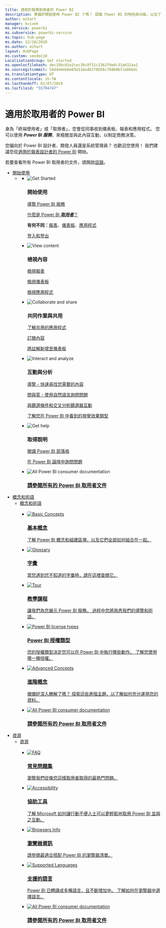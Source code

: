 ```yaml
---
title: 適用於報表取用者的 Power BI
description: 準備好開始使用 Power BI 了嗎？ 認識 Power BI 的特色與功能，以及了解 Power BI 取用者或使用者如何妥善運用它們。
author: mihart
manager: kvivek
ms.service: powerbi
ms.subservice: powerbi-service
ms.topic: hub-page
ms.date: 12/10/2018
ms.author: mihart
layout: HubPage
ms.custom: seodec18
LocalizationGroup: Get started
ms.openlocfilehash: dec19bc01e2cec30c8f31c1362f0e6c31e632aa1
ms.sourcegitcommit: 54d44deb6e03e518ad6378656c769b06f2a0b6dc
ms.translationtype: HT
ms.contentlocale: zh-TW
ms.lasthandoff: 02/07/2019
ms.locfileid: "55794747"
---
```

<div id="main" class="v2">
      <div class="container">
            <h1 class="">適用於取用者的 Power BI</h1>
            <p>身為「終端使用者」<b></b>或「取用者」<b></b>，您會從同事收到儀表板、報表和應用程式。 您可以使用 <b><i>Power BI 服務</i></b>，來檢閱並與此內容互動，以制定商務決策。</p>
            <p>您偏向於 Power BI 設計者、開發人員還是系統管理員？ 也歡迎您使用！ 我們建議您從<a href="../power-bi-creator-landing.md">適用於報表設計者的 Power BI</a> 開始。</p>
            <p>若要查看所有 Power BI 取用者的文件，請開啟<a href="end-user-consumer.md">目錄</a>。</p>
            <ul class="pivots">
            <li>
                <a href="#get-started" data-linktype="self-bookmark">開始使用</a>
                <ul id="get-started" class="cardsF">
                    <li>
                        <a data-default="true" href="#getstarted" data-linktype="self-bookmark"></a>
                        <ul id="getstarted" class="cardsF">
                            <li>
                                <div class="cardSize">
                                    <div class="cardPadding">
                                        <div class="card">
                                            <div class="cardImageOuter">
                                                <div class="cardImage">
                                                    <img alt="Get Started" src="media/end-user-consumer/get-started.svg" data-linktype="relative-path">
                                                </div>
                                            </div>
                                            <div class="cardText">
                                                <h3>開始使用</h3>
                                                <p><a href="/power-bi/service-get-started" data-linktype="absolute-path">導覽 Power BI 服務</a></p>
                                                <p><a href="/power-bi/consumer/end-user-consumer" data-linktype="absolute-path">什麼是 Power BI <b><i>取用者</i></b>？</a></p>
                                                <p><b>有何不同：</b><a href="/power-bi/consumer/end-user-reports" data-linktype="absolute-path">報表</a>、<a href="/power-bi/consumer/end-user-dashboards" data-linktype="absolute-path">儀表板</a>、<a href="/power-bi/consumer/end-user-apps" data-linktype="absolute-path">應用程式</a></p>
                                                <p><a href="/power-bi/consumer/end-user-sign-in" data-linktype="absolute-path">登入和登出</a></p>
                                            </div>
                                        </div>
                                    </div>
                                </div>
                            </li>
                            <li>
                                <div class="cardSize">
                                    <div class="cardPadding">
                                        <div class="card">
                                            <div class="cardImageOuter">
                                                <div class="cardImage">
                                                    <img alt="View content" src="media/end-user-consumer/view-content.svg" data-linktype="relative-path">
                                                </div>
                                            </div>
                                            <div class="cardText">
                                                <h3>檢視內容</h3>
                                                <p><a href="/power-bi/consumer/end-user-report-open" data-linktype="absolute-path">檢視報表</a></p>
                                                <p><a href="/power-bi/consumer/end-user-dashboard-open" data-linktype="absolute-path">檢視儀表板</a></p>
                                                <p><a href="/power-bi/consumer/end-user-app-view" data-linktype="absolute-path">檢視應用程式</a></p>
                                                <!-- <p><a href="" data-linktype="absolute-path">Is my content up-to-date?</a></p> -->
                                            </div>
                                        </div>
                                    </div>
                                </div>
                            </li>
                            <li>
                                <div class="cardSize">
                                    <div class="cardPadding">
                                        <div class="card">
                                            <div class="cardImageOuter">
                                                <div class="cardImage">
                                                    <img alt="Collaborate and share" src="media/end-user-consumer/collaborate-share.svg" data-linktype="relative-path">
                                                </div>
                                            </div>
                                            <div class="cardText">
                                                <h3>共同作業與共用</h3>
                                                <p><a href="/power-bi/consumer/end-user-apps" data-linktype="absolute-path">了解共用的應用程式</a></p>
                                                <p><a href="/power-bi/consumer/end-user-subscribe" data-linktype="absolute-path">訂閱內容</a></p>
                                                <p><a href="/power-bi/consumer/end-user-comment" data-linktype="absolute-path">將註解新增至儀表板</a></p>
                                            </div>
                                        </div>
                                    </div>
                                </div>
                            </li>
                            <li>
                                <div class="cardSize">
                                    <div class="cardPadding">
                                        <div class="card">
                                            <div class="cardImageOuter">
                                                <div class="cardImage">
                                                    <img alt="Interact and analyze" src="media/end-user-consumer/interact-analyze.svg" data-linktype="relative-path">
                                                </div>
                                            </div>
                                            <div class="cardText">
                                                <h3>互動與分析</h3>
                                                <p><a href="/power-bi/consumer/end-user-experience" data-linktype="absolute-path">導覽 - 快速尋找您需要的內容</a></p>
                                                <p><a href="/power-bi/consumer/end-user-q-and-a" data-linktype="absolute-path">問與答 - 使用自然語言詢問問題</a></p>
                                                <p><a href="/power-bi/consumer/end-user-report-filter" data-linktype="absolute-path">與篩選條件和交叉分析篩選器互動</a></p>
                                                <p><a href="/power-bi/consumer/end-user-visual-type" data-linktype="absolute-path">了解您在 Power BI 中看到的視覺效果類型</a></p>
                                            </div>
                                        </div>
                                    </div>
                                </div>
                            </li>
                            <li>
                                <div class="cardSize">
                                    <div class="cardPadding">
                                        <div class="card">
                                            <div class="cardImageOuter">
                                                <div class="cardImage">
                                                    <img alt="Get help" src="media/end-user-consumer/get-help.svg" data-linktype="relative-path">
                                                </div>
                                            </div>
                                            <div class="cardText">
                                                <h3>取得說明</h3>
                                            <!--    <p><a href="/power-bi/guided-learning/index" data-linktype="absolute-path">Microsoft LEARN self-paced training</a></p>
                                               --> <p><a href="https://powerbi.microsoft.com/blog/" data-linktype="absolute-path">閱讀 Power BI 部落格</a></p>
                                                <p><a href="http://community.powerbi.com/" data-linktype="absolute-path">在 Power BI 論壇中詢問問題</a></p>
                                            </div>
                                        </div>
                                    </div>
                                </div>
                            </li>
                            <li>
                                <div class="cardSize">
                                    <div class="cardPadding">
                                        <div class="card">
                                            <div class="cardImageOuter">
                                                <div class="cardImage">
                                                    <img alt="All Power BI consumer documentation" src="media/end-user-consumer/interact-analyze.svg" data-linktype="relative-path">
                                                </div>
                                            </div>
                                            <div class="cardText">
                                                <a href="end-user-consumer.md" data-linktype="absolute-path">
                                                <h3>請參閱所有的 Power BI 取用者文件</h3></a>
                                            </div>
                                        </div>
                                    </div>
                                </div>
                            </li>
                        </ul>
                    </li>
                </ul>
            </li>
            <li>
                <a href="#concepts-terminology" data-linktype="self-bookmark">概念和術語</a>
                <ul id="concepts-terminology">
                    <li>
                        <a href="#conceptsterminology" data-linktype="self-bookmark">概念和術語</a>
                        <ul id="conceptsterminology" class="cardsC">
                            <br>
                            <li>
                                <a href="/power-bi/consumer/End-user-basic-concepts" data-linktype="absolute-path">
                                    <div class="cardSize">
                                        <div class="cardPadding">
                                            <div class="card">
                                                <div class="cardImageOuter">
                                                    <div class="cardImage bgdAccent1">
                                                        <img src="media/end-user-consumer/basic-concepts.svg" alt="Basic Concepts" data-linktype="relative-path">
                                                    </div>
                                                </div>
                                                <div class="cardText">
                                                    <h3>基本概念</h3>
                                                    <p>了解 Power BI 概念和組建區塊，以及它們全部如何組合在一起。</p>
                                                </div>
                                            </div>
                                        </div>
                                    </div>
                                </a>
                            </li>
                            <li>
                                <a href="/power-bi/consumer/End-user-glossary" data-linktype="absolute-path">
                                    <div class="cardSize">
                                        <div class="cardPadding">
                                            <div class="card">
                                                <div class="cardImageOuter">
                                                    <div class="cardImage bgdAccent1">
                                                        <img src="media/end-user-consumer/glossary.svg" alt="Glossary" data-linktype="relative-path">
                                                    </div>
                                                </div>
                                                <div class="cardText">
                                                    <h3>字彙</h3>
                                                    <p>當您遇到您不知道的字彙時，請在這裡查閱它。</p>
                                                </div>
                                            </div>
                                        </div>
                                    </div>
                                </a>
                            </li>
                            <li>
                                <a href="/power-bi/consumer/end-user-experience" data-linktype="absolute-path">
                                    <div class="cardSize">
                                        <div class="cardPadding">
                                            <div class="card">
                                                <div class="cardImageOuter">
                                                    <div class="cardImage bgdAccent1">
                                                        <img src="media/end-user-consumer/tour.svg" alt="Tour" data-linktype="relative-path">
                                                    </div>
                                                </div>
                                                <div class="cardText">
                                                    <h3>教學課程</h3>
                                                    <p>讓我們為您展示 Power BI 服務。 過程中您將熟悉我們的導覽和術語。</p>
                                                </div>
                                            </div>
                                        </div>
                                    </div>
                                </a>
                            </li>
                            <li>
                                <a href="/power-bi/service-admin-licensing-organization" data-linktype="absolute-path">
                                    <div class="cardSize">
                                        <div class="cardPadding">
                                            <div class="card">
                                                <div class="cardImageOuter">
                                                    <div class="cardImage bgdAccent1">
                                                        <img src="media/end-user-consumer/power-bi-license-types.svg" alt="Power BI license types" data-linktype="relative-path">
                                                    </div>
                                                </div>
                                                <div class="cardText">
                                                    <h3>Power BI 授權類型</h3>
                                                    <p>您的授權類型決定您可以在 Power BI 中執行哪些動作。 了解您使用哪一種授權。</p>
                                                </div>
                                            </div>
                                        </div>
                                    </div>
                                </a>
                            </li>
                            <li>
                                <a href="/power-bi/service-admin-licensing-organization" data-linktype="absolute-path">
                                    <div class="cardSize">
                                        <div class="cardPadding">
                                            <div class="card">
                                                <div class="cardImageOuter">
                                                    <div class="cardImage bgdAccent1">
                                                        <img src="media/end-user-consumer/advanced-concepts.svg" alt="Advanced Concepts" data-linktype="relative-path">
                                                    </div>
                                                </div>
                                                <div class="cardText">
                                                    <h3>進階概念</h3>
                                                    <p>備備好深入瞭解了嗎？ 探索這些進階主題，以了解如何充分運用您的資料。 </p>
                                                </div>
                                            </div>
                                        </div>
                                    </div>
                                </a>
                            </li>
                            <li>
                                <a href="end-user-consumer.md" data-linktype="absolute-path">
                                    <div class="cardSize">
                                        <div class="cardPadding">
                                            <div class="card">
                                                <div class="cardImageOuter">
                                                    <div class="cardImage bgdAccent1">
                                                        <img src="" alt="All Power BI consumer documentation" data-linktype="relative-path">
                                                    </div>
                                                </div>
                                                <div class="cardText">
                                                    <h3>請參閱所有的 Power BI 取用者文件</h3>
                                                </div>
                                            </div>
                                        </div>
                                    </div>
                                </a>
                            </li>
                        </ul>
                    </li>
                </ul>
            </li>
            <li>
                <a href="#resources" data-linktype="self-bookmark">資源</a>
                <ul id="resources">
                    <li>
                        <a href="#resources" data-linktype="self-bookmark">資源</a>
                        <ul id="resources" class="cardsC">
                            <br>
                            <li>
                                <a href="/power-bi/consumer/end-user-faq" data-linktype="absolute-path">
                                    <div class="cardSize">
                                        <div class="cardPadding">
                                            <div class="card">
                                                <div class="cardImageOuter">
                                                    <div class="cardImage bgdAccent1">
                                                        <img src="media/end-user-consumer/faq.svg" alt="FAQ" data-linktype="relative-path">
                                                    </div>
                                                </div>
                                                <div class="cardText">
                                                    <h3>常見問題集</h3>
                                                    <p>瀏覽我們從像您這樣取用者取得的最熱門問題。</p>
                                                </div>
                                            </div>
                                        </div>
                                    </div>
                                </a>
                            </li>
                            <li>
                                <a href="/power-bi/desktop-accessibility" data-linktype="absolute-path">
                                    <div class="cardSize">
                                        <div class="cardPadding">
                                            <div class="card">
                                                <div class="cardImageOuter">
                                                    <div class="cardImage bgdAccent1">
                                                        <img src="media/end-user-consumer/accessibility.svg" alt="Accessibility" data-linktype="relative-path">
                                                    </div>
                                                </div>
                                                <div class="cardText">
                                                    <h3>協助工具</h3>
                                                    <p>了解 Microsoft 如何讓行動不便人士可以更輕鬆地取用 Power BI 並與之互動。 </p>
                                                </div>
                                            </div>
                                        </div>
                                    </div>
                                </a>
                            </li>                            
                            <li>
                                <a href="/power-bi/consumer/end-user-browsers" data-linktype="absolute-path">
                                    <div class="cardSize">
                                        <div class="cardPadding">
                                            <div class="card">
                                                <div class="cardImageOuter">
                                                    <div class="cardImage bgdAccent1">
                                                        <img src="media/end-user-consumer/browser-info.svg" alt="Browsers Info" data-linktype="relative-path">
                                                    </div>
                                                </div>
                                                <div class="cardText">
                                                    <h3>瀏覽器資訊</h3>
                                                    <p>請參閱最適合搭配 Power BI 的瀏覽器清單。 </p>
                                                </div>
                                            </div>
                                        </div>
                                    </div>
                                </a>
                            </li>
                            <li>
                                <a href="/power-bi/supported-languages-countries-regions" data-linktype="absolute-path">
                                    <div class="cardSize">
                                        <div class="cardPadding">
                                            <div class="card">
                                                <div class="cardImageOuter">
                                                    <div class="cardImage bgdAccent1">
                                                        <img src="media/end-user-consumer/supported-languages.svg" alt="Supported Languages" data-linktype="relative-path">
                                                    </div>
                                                </div>
                                                <div class="cardText">
                                                    <h3>支援的語言</h3>
                                                    <p>Power BI 已轉譯成多種語言，且不斷增加中。 了解如何在瀏覽器中選擇語言。 </p>
                                                </div>
                                            </div>
                                        </div>
                                    </div>
                                </a>
                            </li>
                            <li>
                                <a href="end-user-consumer.md" data-linktype="absolute-path">
                                    <div class="cardSize">
                                        <div class="cardPadding">
                                            <div class="card">
                                                <div class="cardImageOuter">
                                                    <div class="cardImage bgdAccent1">
                                                        <img src="" alt="All Power BI consumer documentation" data-linktype="relative-path">
                                                    </div>
                                                </div>
                                                <div class="cardText">
                                                    <h3>請參閱所有的 Power BI 取用者文件</h3>
                                                </div>
                                            </div>
                                        </div>
                                    </div>
                                </a>
                            </li>
                        </ul>
                    </li>
                </ul>
            </li>
            </ul> 
      </div>
</div>

